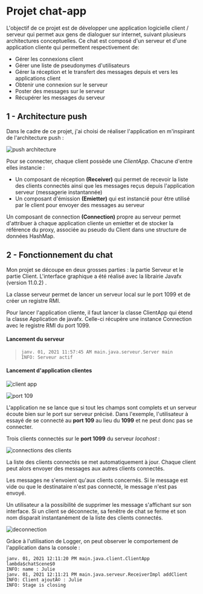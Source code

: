 # Projet chat-app

L'objectif de ce projet est de développer une application logicielle client / serveur qui permet aux gens de dialoguer sur internet, suivant plusieurs architectures conceptuelles. Ce chat est composé d'un serveur et d'une application cliente qui permettent respectivement de: 

- Gérer les connexions client
- Gérer une liste de pseudonymes d'utilisateurs
- Gérer la réception et le transfert des messages depuis et vers les applications client
- Obtenir une connexion sur le serveur
- Poster des messages sur le serveur
- Récupérer les messages du serveur

## 1 - Architecture push

Dans le cadre de ce projet, j'ai choisi de réaliser l'application en m'inspirant de l'architecture push : 

![push architecture](https://github.com/magali0411/chatters-app/img/push.png?raw=true)

Pour se connecter, chaque client possède une _ClientApp_. Chacune d'entre elles instancie :

- Un composant de réception __(Receiver)__ qui permet de recevoir la liste des clients connectés ainsi que les messages reçus depuis l'application serveur (messagerie instantannée)
- Un composant d'émission __(Emietter)__ qui est instancié pour être utilisé par le client pour envoyer des messages au serveur 



Un composant de connection __(Connection)__ propre au serveur permet  d'attribuer à chaque application cliente un emietter et de stocker la référence du proxy, associée au  pseudo du Client dans une  structure de données HashMap.



## 2 - Fonctionnement du chat



Mon projet se découpe en deux grosses parties : la partie Serveur et le partie Client. L'interface graphique a été réalisé avec la librairie Javafx (version 11.0.2) . 

La classe serveur permet de lancer un serveur local sur le port 1099 et de créer un registre RMI. 

Pour lancer l'application cliente, il faut lancer la classe ClientApp qui étend la classe Application de javafx. Celle-ci récupère une instance Connection avec le registre RMI du port 1099. 

#### Lancement du serveur 

> ```
> janv. 01, 2021 11:57:45 AM main.java.serveur.Server main
> INFO: Serveur actif
> ```

#### Lancement d'application clientes


![client app](https://github.com/magali0411/chatters-app/img/localhost.png?raw=true)

![port 109](https://github.com/magali0411/chatters-app/img/fail.png?raw=true)



L'application ne se lance que si tout les champs sont complets et un serveur écoute bien sur le port sur serveur précisé. Dans l'exemple, l'utilisateur à essayé de se connecté au __port 109__ au lieu du __1099__ et ne peut donc pas se connecter. 

Trois clients connectés sur le __port 1099__ du serveur _locahost_ :


![connections des clients](https://github.com/magali0411/chatters-app/img/3apps.png?raw=true)


La liste des clients connectés se met automatiquement à jour. Chaque client peut alors envoyer des messages aux autres clients connectés. 

Les messages ne s'envoient qu'aux clients concernés. Si le message est vide ou que le destinataire n'est pas connecté, le message n'est pas envoyé. 

Un utilisateur a la possibilité de supprimer les message s'affichant sur son interface. Si un client se déconnecte, sa fenêtre de chat se ferme et son nom disparait instantanément de la liste des clients connectés. 


![deconnection](https://github.com/magali0411/chatters-app/img/2apps.png?raw=true)


Grâce à l'utilisation de Logger, on peut observer le comportement de l'application dans la console : 

```
janv. 01, 2021 12:11:20 PM main.java.client.ClientApp lambda$chatScene$0
INFO: name : Julie
janv. 01, 2021 12:11:21 PM main.java.serveur.ReceiverImpl addClient
INFO: Client ajoutÃ© : Julie
INFO: Stage is closing
```
